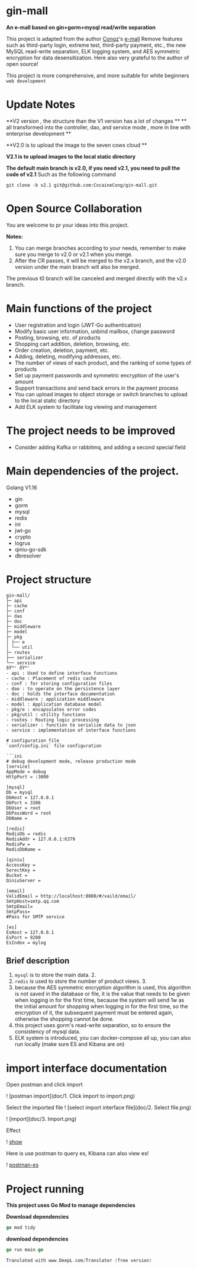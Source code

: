 # gin-mall

**An e-mall based on gin+gorm+mysql read/write separation**

This project is adapted from the author [Congz](https://github.com/congz666)'s [e-mall](https://github.com/congz666/cmall-go)
Remove features such as third-party login, extreme test, third-party payment, etc., the new MySQL read-write separation, ELK logging system, and AES symmetric encryption for data desensitization.
Here also very grateful to the author of open source!

This project is more comprehensive, and more suitable for white beginners ` web development `

# Update Notes
**V2 version , the structure than the V1 version has a lot of changes **
** all transformed into the controller, dao, and service mode , more in line with enterprise development **

**V2.0 is to upload the image to the seven cows cloud **

**V2.1 is to upload images to the local static directory**

**The default main branch is v2.0, if you need v2.1, you need to pull the code of v2.1**
Such as the following command
```shell
git clone -b v2.1 git@github.com:CocaineCong/gin-mall.git
```

# Open Source Collaboration
You are welcome to pr your ideas into this project.

**Notes:**
1. You can merge branches according to your needs, remember to make sure you merge to v2.0 or v2.1 when you merge. 
2. After the CR passes, it will be merged to the v2.x branch, and the v2.0 version under the main branch will also be merged.

The previous t0 branch will be canceled and merged directly with the v2.x branch.

# Main functions of the project

- User registration and login (JWT-Go authentication)
- Modify basic user information, unbind mailbox, change password
- Posting, browsing, etc. of products
- Shopping cart addition, deletion, browsing, etc.
- Order creation, deletion, payment, etc.
- Adding, deleting, modifying addresses, etc.
- The number of views of each product, and the ranking of some types of products
- Set up payment passwords and symmetric encryption of the user's amount
- Support transactions and send back errors in the payment process
- You can upload images to object storage or switch branches to upload to the local static directory
- Add ELK system to facilitate log viewing and management

# The project needs to be improved

- Consider adding Kafka or rabbitmq, and adding a second special field

# Main dependencies of the project.
Golang V1.16
- gin
- gorm
- mysql
- redis
- ini
- jwt-go
- crypto
- logrus
- qiniu-go-sdk
- dbresolver

# Project structure
```
gin-mall/
├─ api
├─ cache
├─ conf
├─ dao
├─ doc
├─ middleware
├─ model
├─ pkg
│ ├── e
│ └── util
├─ routes
├── serializer
└── service
ðŸ™' ðŸ™'
- api : Used to define interface functions
- cache : Placement of redis cache
- conf : for storing configuration files
- dao : to operate on the persistence layer
- doc : holds the interface documentation
- middleware : application middleware
- model : Application database model
- pkg/e : encapsulates error codes
- pkg/util : utility functions
- routes : Routing logic processing
- serializer : function to serialize data to json
- service : implementation of interface functions

# configuration file
`conf/config.ini` file configuration

```ini
# debug development mode, release production mode
[service]
AppMode = debug
HttpPort = :3000

[mysql]
Db = mysql
DbHost = 127.0.0.1
DbPort = 3306
DbUser = root
DbPassWord = root
DbName = 

[redis]
RedisDb = redis
RedisAddr = 127.0.0.1:6379
RedisPw =
RedisDbName = 

[qiniu]
AccessKey = 
SerectKey = 
Bucket = 
QiniuServer = 

[email]
ValidEmail = http://localhost:8080/#/vaild/email/
SmtpHost=smtp.qq.com
SmtpEmail=
SmtpPass=
#Pass for SMTP service

[es]
EsHost = 127.0.0.1
EsPort = 9200
EsIndex = mylog
```

## Brief description
1. `mysql` is to store the main data. 2.
2. `redis` is used to store the number of product views. 3.
3. because the AES symmetric encryption algorithm is used, this algorithm is not saved in the database or file, it is the value that needs to be given when logging in for the first time, because the system will send 1w as the initial amount for shopping when logging in for the first time, so the encryption of it, the subsequent payment must be entered again, otherwise the shopping cannot be done.
4. this project uses gorm's read-write separation, so to ensure the consistency of mysql data.
5. ELK system is introduced, you can docker-compose all up, you can also run locally (make sure ES and Kibana are on)

# import interface documentation

Open postman and click import

! [postman import](doc/1. Click import to import.png)

Select the imported file
! [select import interface file](doc/2. Select file.png)

! [import](doc/3. Import.png)

Effect

! [show](doc/4.effect.png)


Here is use postman to query es, Kibana can also view es!

! [postman-es](doc/5.postman-es.png)

# Project running
**This project uses Go Mod to manage dependencies**

**Download dependencies**
```go
go mod tidy
```
**download dependencies**
```go
go run main.go

Translated with www.DeepL.com/Translator (free version)